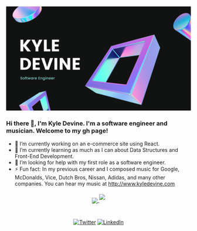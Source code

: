   ![Banner](https://github.com/devinenoise/devinenoise/blob/main/kyle%20devine%20(1).png)

### Hi there 👋, I'm Kyle Devine. I'm a software engineer and musician. Welcome to my gh page! <br>

- 🔭 I’m currently working on an e-commerce site using React.
- 🌱 I’m currently learning as much as I can about Data Structures and Front-End Development.
- 🤔 I’m looking for help with my first role as a software engineer.
- ⚡ Fun fact: In my previous career and I composed music for Google, McDonalds, Vice, Dutch Bros, Nissan, Adidas, and many other companies.  You can hear my music at http://www.kyledevine.com

<div align="center" style="margin-top: 20px; margin-bottom: 20px" >
<a href="https://www.linkedin.com/in/kyleadevine/">
  <img align="center" src="https://github-readme-stats.vercel.app/api?username=devinenoise&show_icons=true&theme=tokyonight&count_private=true&hide=stars" />
</a>
<a href="https://www.linkedin.com/in/kyleadevine/">
<img align="center" src="https://github-readme-stats.vercel.app/api/top-langs/?username=devinenoise&amp;layout=compact&amp;theme=tokyonight" style="max-width:100%;height: 170px; margin-bottom: 20px;"/>
</a>
</div>

<p align="center" style="margin-top: 2rem; margin-bottom: 1rem;" >
	<a href="https://twitter.com/kylewhocodes"><img src="https://img.shields.io/twitter/follow/kylewhocodes?label=Twitter&style=social" alt="Twitter"></a>
	<a href="https://www.linkedin.com/in/kyleadevine/"><img src="https://img.shields.io/badge/LinkedIn--_.svg?style=social&logo=linkedin" alt="LinkedIn"></a>
</p>



